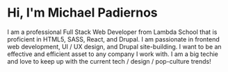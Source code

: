 # Hi, I'm Michael Padiernos

I am a professional Full Stack Web Developer from Lambda School that is proficient in HTML5, SASS, React, and Drupal. I am passionate in frontend web development, UI / UX design, and Drupal site-building. I want to be an effective and efficient asset to any company I work with. I am a big techie and love to keep up with the current tech / design / pop-culture trends!

<!--
**mikepadiernos/mikepadiernos** is a ✨ _special_ ✨ repository because its `README.md` (this file) appears on your GitHub profile.

Here are some ideas to get you started:

- 🔭 I’m currently working on ...
- 🌱 I’m currently learning ...
- 👯 I’m looking to collaborate on ...
- 🤔 I’m looking for help with ...
- 💬 Ask me about ...
- 📫 How to reach me: ...
- 😄 Pronouns: ...
- ⚡ Fun fact: ...
-->
